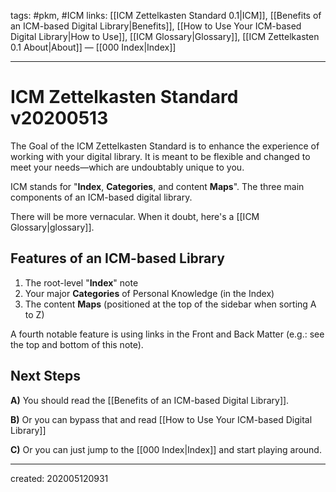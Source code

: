 tags: #pkm, #ICM
links: [[ICM Zettelkasten Standard 0.1|ICM]], [[Benefits of an ICM-based Digital Library|Benefits]], [[How to Use Your ICM-based Digital Library|How to Use]], [[ICM Glossary|Glossary]], [[ICM Zettelkasten 0.1 About|About]] — [[000 Index|Index]]

---
# ICM Zettelkasten Standard v20200513
The Goal of the ICM Zettelkasten Standard is to enhance the experience of working with your digital library. It is meant to be flexible and changed to meet your needs—which are undoubtably unique to you.

ICM stands for "**Index**, **Categories**, and content **Maps**". The three main components of an ICM-based digital library. 

There will be more vernacular. When it doubt, here's a [[ICM Glossary|glossary]]. 

## Features of an ICM-based Library
1. The root-level "**Index**" note
2. Your major **Categories** of Personal Knowledge (in the Index) 
3. The content **Maps** (positioned at the top of the sidebar when sorting A to Z)

A fourth notable feature is using links in the Front and Back Matter (e.g.: see the top and bottom of this note).

## Next Steps
**A)** You should read the [[Benefits of an ICM-based Digital Library]].

**B)** Or you can bypass that and read [[How to Use Your ICM-based Digital Library]]

**C)** Or you can just jump to the [[000 Index|Index]] and start playing around.
 

---
created: 202005120931